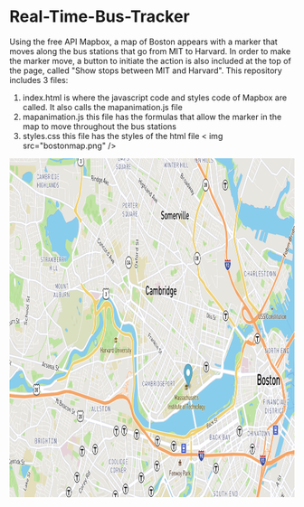 # Real-Time-Bus-Tracker
Using the free API Mapbox, a map of Boston appears with a marker that moves along the bus stations that go from MIT to Harvard. In order to make the marker move, a button to initiate the action is also included at the top of the page, called "Show stops between MIT and Harvard".
This repository includes 3 files:
1. index.html is where the javascript code and styles code of Mapbox are called. It also calls the mapanimation.js file
2. mapanimation.js this file has the formulas that allow the marker in the map to move throughout the bus stations
3. styles.css this file has the styles of the html file
< img src="bostonmap.png" />
<img src="bostonmap.png" width="900" height="600">
